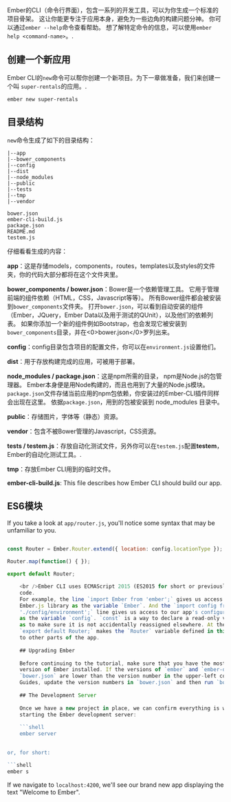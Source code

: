 Ember的CLI（命令行界面），包含一系列的开发工具，可以为你生成一个标准的项目骨架。 这让你能更专注于应用本身，避免为一些边角的构建问题分神。 你可以通过`ember --help`命令查看帮助。 想了解特定命令的信息，可以使用`ember help <command-name>`。.

## 创建一个新应用

Ember CLI的`new`命令可以帮你创建一个新项目。为下一章做准备，我们来创建一个叫 `super-rentals`的应用。.

```shell
ember new super-rentals
```

## 目录结构

`new`命令生成了如下的目录结构：

```text
|--app
|--bower_components
|--config
|--dist
|--node_modules
|--public
|--tests
|--tmp
|--vendor

bower.json
ember-cli-build.js
package.json
README.md
testem.js
```

仔细看看生成的内容：

**app**：这是存储models，components，routes，templates以及styles的文件夹，你的代码大部分都将在这个文件夹里。

**bower_components / bower.json**：Bower是一个依赖管理工具。 它用于管理前端的组件依赖（HTML，CSS，Javascript等等）。 所有Bower组件都会被安装到`bower_components`文件夹。 打开`bower.json`，可以看到自动安装的组件（Ember，JQuery，Ember Data以及用于测试的QUnit），以及他们的依赖列表。 如果你添加一个新的组件例如Bootstrap，也会发现它被安装到`bower_components`目录，并在<0>bower.json</0>罗列出来。

**config**：config目录包含项目的配置文件，你可以在`environment.js`设置他们。

**dist**：用于存放构建完成的应用，可被用于部署。

**node_modules / package.json**：这是npm所需的目录， npm是Node.js的包管理器。 Ember本身便是用Node构建的，而且也用到了大量的Node.js模块。 `package.json`文件存储当前应用的npm包依赖，你安装过的Ember-CLI插件同样会出现在这里。 依据`package.json`，用到的包被安装到 node_modules 目录中。

**public**：存储图片，字体等（静态）资源。

**vendor**：包含不被Bower管理的Javascript，CSS资源。

**tests / testem.js**：存放自动化测试文件，另外你可以在`testem.js`配置**testem**，Ember的自动化测试工具。.

**tmp**：存放Ember CLI用到的临时文件。

**ember-cli-build.js**: This file describes how Ember CLI should build our app.

## ES6模块

If you take a look at `app/router.js`, you'll notice some syntax that may be unfamiliar to you.

```app/router.js import Ember from 'ember'; import config from './config/environment';

const Router = Ember.Router.extend({ location: config.locationType });

Router.map(function() { });

export default Router;

    <br />Ember CLI uses ECMAScript 2015 (ES2015 for short or previously known as ES6) modules to organize application
    code.
    For example, the line `import Ember from 'ember';` gives us access to the actual
    Ember.js library as the variable `Ember`. And the `import config from
    './config/environment';` line gives us access to our app's configuration data
    as the variable `config`. `const` is a way to declare a read-only variable, 
    as to make sure it is not accidentally reassigned elsewhere. At the end of the file,
    `export default Router;` makes the `Router` variable defined in this file available 
    to other parts of the app.
    
    ## Upgrading Ember
    
    Before continuing to the tutorial, make sure that you have the most recent
    version of Ember installed. If the versions of `ember` and `ember-data` in
    `bower.json` are lower than the version number in the upper-left corner of these
    Guides, update the version numbers in `bower.json` and then run `bower install`.
    
    ## The Development Server
    
    Once we have a new project in place, we can confirm everything is working by
    starting the Ember development server:
    
    ```shell
    ember server
    

or, for short:

```shell
ember s
```

If we navigate to `localhost:4200`, we'll see our brand new app displaying the text "Welcome to Ember".